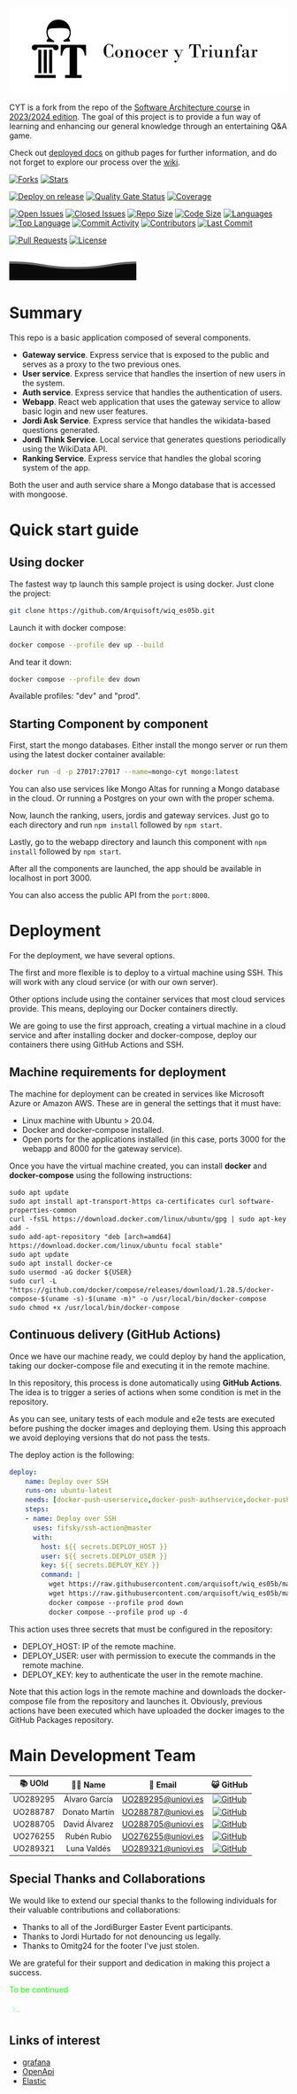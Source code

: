 <img src="projectmedia/logo.svg">

CYT is a fork from the repo of the [Software Architecture course](http://arquisoft.github.io/) in [2023/2024 edition](https://arquisoft.github.io/course2324.html). The goal of this project is to provide a fun way of learning and enhancing our general knowledge through an entertaining Q&A game.

Check out [deployed docs](https://arquisoft.github.io/wiq_es05b/) on github pages for further information, and do not forget to explore our process over the [wiki](https://github.com/Arquisoft/wiq_es05b/wiki).

[![Forks](https://img.shields.io/github/forks/Arquisoft/wiq_es05b)](https://github.com/Arquisoft/wiq_es05b/network/members)
[![Stars](https://img.shields.io/github/stars/Arquisoft/wiq_es05b)](https://github.com/Arquisoft/wiq_es05b/stargazers)

[![Deploy on release](https://github.com/Arquisoft/wiq_es05b/actions/workflows/deploy.yml/badge.svg)](https://github.com/Arquisoft/wiq_es05b/actions/workflows/deploy.yml) [![Quality Gate Status](https://sonarcloud.io/api/project_badges/measure?project=Arquisoft_wiq_es05b&metric=alert_status)](https://sonarcloud.io/summary/new_code?id=Arquisoft_wiq_es05b) [![Coverage](https://sonarcloud.io/api/project_badges/measure?project=Arquisoft_wiq_es05b&metric=coverage)](https://sonarcloud.io/summary/new_code?id=Arquisoft_wiq_es05b)

[![Open Issues](https://img.shields.io/github/issues-raw/Arquisoft/wiq_es05b)](https://github.com/Arquisoft/wiq_es05b/issues) [![Closed Issues](https://img.shields.io/github/issues-closed-raw/Arquisoft/wiq_es05b)](https://github.com/Arquisoft/wiq_es05b/issues?q=is%3Aissue+is%3Aclosed)
[![Repo Size](https://img.shields.io/github/repo-size/Arquisoft/wiq_es05b)](https://github.com/Arquisoft/wiq_es05b)
[![Code Size](https://img.shields.io/github/languages/code-size/Arquisoft/wiq_es05b)](https://github.com/Arquisoft/wiq_es05b)
[![Languages](https://img.shields.io/github/languages/count/Arquisoft/wiq_es05b)](https://github.com/Arquisoft/wiq_es05b) [![Top Language](https://img.shields.io/github/languages/top/Arquisoft/wiq_es05b)](https://github.com/Arquisoft/wiq_es05b)
[![Commit Activity](https://img.shields.io/github/commit-activity/m/Arquisoft/wiq_es05b)](https://github.com/Arquisoft/wiq_es05b/commits/main)
[![Contributors](https://img.shields.io/github/contributors/Arquisoft/wiq_es05b)](https://github.com/Arquisoft/wiq_es05b/graphs/contributors) [![Last Commit](https://img.shields.io/github/last-commit/Arquisoft/wiq_es05b)](https://github.com/Arquisoft/wiq_es05b/commits/main) 

[![Pull Requests](https://img.shields.io/github/issues-pr/Arquisoft/wiq_es05b)](https://github.com/Arquisoft/wiq_es05b/pulls)
[![License](https://img.shields.io/github/license/Arquisoft/wiq_es05b)](https://github.com/Arquisoft/wiq_es05b/blob/main/LICENSE)

<img src="projectmedia/footer.svg">

# Summary

This repo is a basic application composed of several components.

- **Gateway service**. Express service that is exposed to the public and serves as a proxy to the two previous ones.
- **User service**. Express service that handles the insertion of new users in the system.
- **Auth service**. Express service that handles the authentication of users.
- **Webapp**. React web application that uses the gateway service to allow basic login and new user features.
- **Jordi Ask Service**. Express service that handles the wikidata-based questions generated.
- **Jordi Think Service**. Local service that generates questions periodically using the WikiData API.
- **Ranking Service**. Express service that handles the global scoring system of the app.

Both the user and auth service share a Mongo database that is accessed with mongoose.

# Quick start guide

## Using docker

The fastest way tp launch this sample project is using docker. Just clone the project:

```sh
git clone https://github.com/Arquisoft/wiq_es05b.git
```

Launch it with docker compose:

```sh
docker compose --profile dev up --build
```

And tear it down:

```sh
docker compose --profile dev down
```

Available profiles: "dev" and "prod".

## Starting Component by component

First, start the mongo databases. Either install the mongo server or run them using the latest docker container available:

```sh
docker run -d -p 27017:27017 --name=mongo-cyt mongo:latest
```

You can also use services like Mongo Altas for running a Mongo database in the cloud. Or running a Postgres on your own with the proper schema.

Now, launch the ranking, users, jordis and gateway services. Just go to each directory and run `npm install` followed by `npm start`.

Lastly, go to the webapp directory and launch this component with `npm install` followed by `npm start`.

After all the components are launched, the app should be available in localhost in port 3000.

You can also access the public API from the `port:8000`.

# Deployment

For the deployment, we have several options. 

The first and more flexible is to deploy to a virtual machine using SSH. This will work with any cloud service (or with our own server). 

Other options include using the container services that most cloud services provide. This means, deploying our Docker containers directly. 

We are going to use the first approach, creating a virtual machine in a cloud service and after installing docker and docker-compose, deploy our containers there using GitHub Actions and SSH.

## Machine requirements for deployment

The machine for deployment can be created in services like Microsoft Azure or Amazon AWS. These are in general the settings that it must have:

- Linux machine with Ubuntu > 20.04.
- Docker and docker-compose installed.
- Open ports for the applications installed (in this case, ports 3000 for the webapp and 8000 for the gateway service).

Once you have the virtual machine created, you can install **docker** and **docker-compose** using the following instructions:

```ssh
sudo apt update
sudo apt install apt-transport-https ca-certificates curl software-properties-common
curl -fsSL https://download.docker.com/linux/ubuntu/gpg | sudo apt-key add -
sudo add-apt-repository "deb [arch=amd64] https://download.docker.com/linux/ubuntu focal stable"
sudo apt update
sudo apt install docker-ce
sudo usermod -aG docker ${USER}
sudo curl -L "https://github.com/docker/compose/releases/download/1.28.5/docker-compose-$(uname -s)-$(uname -m)" -o /usr/local/bin/docker-compose
sudo chmod +x /usr/local/bin/docker-compose
```

## Continuous delivery (GitHub Actions)

Once we have our machine ready, we could deploy by hand the application, taking our docker-compose file and executing it in the remote machine. 

In this repository, this process is done automatically using **GitHub Actions**. The idea is to trigger a series of actions when some condition is met in the repository. 

As you can see, unitary tests of each module and e2e tests are executed before pushing the docker images and deploying them. Using this approach we avoid deploying versions that do not pass the tests.

The deploy action is the following:

```yml
deploy:
    name: Deploy over SSH
    runs-on: ubuntu-latest
    needs: [docker-push-userservice,docker-push-authservice,docker-push-gatewayservice,docker-push-webapp]
    steps:
    - name: Deploy over SSH
      uses: fifsky/ssh-action@master
      with:
        host: ${{ secrets.DEPLOY_HOST }}
        user: ${{ secrets.DEPLOY_USER }}
        key: ${{ secrets.DEPLOY_KEY }}
        command: |
          wget https://raw.githubusercontent.com/arquisoft/wiq_es05b/master/docker-compose.yml -O docker-compose.yml
          wget https://raw.githubusercontent.com/arquisoft/wiq_es05b/master/.env -O .env
          docker compose --profile prod down
          docker compose --profile prod up -d
```

This action uses three secrets that must be configured in the repository:
- DEPLOY_HOST: IP of the remote machine.
- DEPLOY_USER: user with permission to execute the commands in the remote machine.
- DEPLOY_KEY: key to authenticate the user in the remote machine.

Note that this action logs in the remote machine and downloads the docker-compose file from the repository and launches it. Obviously, previous actions have been executed which have uploaded the docker images to the GitHub Packages repository.

# Main Development Team

| 📚 UOId | 🧑‍💻 Name | 📧 Email | 😺 GitHub |
| :---: | :---: | :---: | :---: |
| UO289295 | Álvaro García | [UO289295@uniovi.es](mailto:UO289295@uniovi.es) | [![GitHub](https://img.shields.io/badge/GitHub-algarfer-brightgreen)](https://github.com/algarfer) |
| UO288787 | Donato Martín | [UO288787@uniovi.es](mailto:UO288787@uniovi.es) | [![GitHub](https://img.shields.io/badge/GitHub-dononitram-brightgreen)](https://github.com/dononitram) |
| UO288705 | David Álvarez | [UO288705@uniovi.es](mailto:UO288705@uniovi.es) | [![GitHub](https://img.shields.io/badge/GitHub-DavidAlvrz-brightgreen)](https://github.com/DavidAlvrz) |
| UO276255 | Rubén Rubio | [UO276255@uniovi.es](mailto:UO276255@uniovi.es) | [![GitHub](https://img.shields.io/badge/GitHub-UO276255-brightgreen)](https://github.com/UO2766255) |
| UO289321 | Luna Valdés | [UO289321@uniovi.es](mailto:UO289321@uniovi.es) | [![GitHub](https://img.shields.io/badge/GitHub-uo28931-brightgreen)](https://github.com/uo289321) |

## Special Thanks and Collaborations

We would like to extend our special thanks to the following individuals for their valuable contributions and collaborations:

- Thanks to all of the JordiBurger Easter Event participants.
- Thanks to Jordi Hurtado for not denouncing us legally.
- Thanks to Omitg24 for the footer I've just stolen.

We are grateful for their support and dedication in making this project a success.

<p style="color: #10ff00">To be continued</p>
<img src="projectmedia/console.svg" style="width: 5%">

## Links of interest
- [grafana](https://cyt.is-cool.dev/grafana)
- [OpenApi](https://cyt.is-cool.dev/api/doc)
- [Elastic](https://cyt.is-cool.dev/kibana) 

